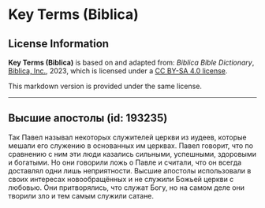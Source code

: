 # Key Terms (Biblica)

## License Information

**Key Terms (Biblica)** is based on and adapted from: _Biblica Bible Dictionary_, [Biblica, Inc.](https://www.biblica.com/), 2023, which is licensed under a [CC BY-SA 4.0 license](https://creativecommons.org/licenses/by-sa/4.0/legalcode.en).

This markdown version is provided under the same license.



--------------------------------

## Высшие апостолы (id: 193235)

Так Павел называл некоторых служителей церкви из иудеев, которые мешали его служению в основанных им церквах. Павел говорит, что по сравнению с ним эти люди казались сильными, успешными, здоровыми и богатыми. Но они говорили ложь о Павле и считали, что он всегда доставлял одни лишь неприятности. Высшие апостолы использовали в своих интересах новообращённых и не служили Божьей церкви с любовью. Они притворялись, что служат Богу, но на самом деле они творили зло и тем самым служили сатане.


